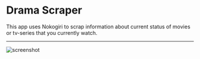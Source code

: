 Drama Scraper
===================
This app uses Nokogiri to scrap information about current status of movies or tv-series that you currently watch.


----------
![screenshot](https://i.imgsafe.org/ab0eabd.png)